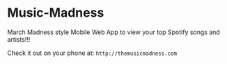 # Music-Madness

March Madness style Mobile Web App to view your top Spotify songs and artists!!!

Check it out on your phone at: `http://themusicmadness.com`
